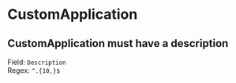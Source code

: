 # CustomApplication
## CustomApplication must have a description
Field: `Description`   
Regex: `^.{10,}$`    


